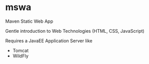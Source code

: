 # mswa
Maven Static Web App

Gentle introduction to Web Technologies (HTML, CSS, JavaScript)

Requires a JavaEE Application Server like
- Tomcat
- WildFly
